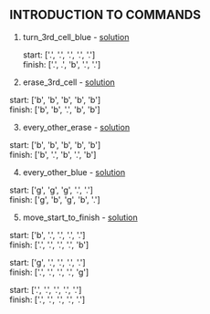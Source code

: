 ## INTRODUCTION TO COMMANDS

1. turn_3rd_cell_blue - [solution](/challenges/solutions/turn_3rd_cell_blue.js)

    start:  ['.', '.', '.', '.', '.']   
    finish: ['.', .', 'b', '.', '.']  

2. erase_3rd_cell - [solution](/challenges/solutions/erase_3rd_cell.js)

  start:  ['b', 'b', 'b', 'b', 'b']  
  finish: ['b', 'b', '.', 'b', 'b']  

3. every_other_erase - [solution](/challenges/solutions/every_other_erase.js)

  start:  ['b', 'b', 'b', 'b', 'b']  
  finish: ['b', '.', 'b', '.', 'b']  

4. every_other_blue - [solution](/challenges/solutions/every_other_blue.js)

  start:  ['g', 'g', 'g', '.', '.']  
  finish: ['g', 'b', 'g', 'b', '.']  

5. move_start_to_finish - [solution](/challenges/solutions/move_start_to_finish.js)

  start:  ['b', '.', '.', '.', '.']  
  finish: ['.', '.', '.', '.', 'b']  

  start:  ['g', '.', '.', '.', '.']  
  finish: ['.', '.', '.', '.', 'g']  

  start:  ['.', '.', '.', '.', '.']  
  finish: ['.', '.', '.', '.', '.']  
